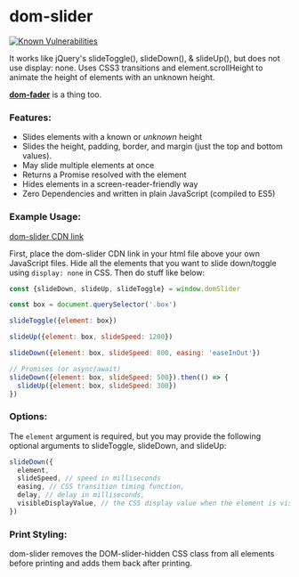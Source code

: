 # dom-slider
[![Known Vulnerabilities](https://snyk.io/test/github/brentoncozby/dom-slider/badge.svg?targetFile=package.json)](https://snyk.io/test/github/brentoncozby/dom-slider?targetFile=package.json)

It works like jQuery's slideToggle(), slideDown(), &amp; slideUp(), but does not use display: none.
Uses CSS3 transitions and element.scrollHeight to animate the height of elements with an unknown height.

[**dom-fader**](https://github.com/BrentonCozby/dom-fader) is a thing too.

### Features:
* Slides elements with a known or *unknown* height
* Slides the height, padding, border, and margin (just the top and bottom values).
* May slide multiple elements at once
* Returns a Promise resolved with the element
* Hides elements in a screen-reader-friendly way
* Zero Dependencies and written in plain JavaScript (compiled to ES5)

### Example Usage:
[dom-slider CDN link](https://rawcdn.githack.com/BrentonCozby/dom-slider/d44e567fd52fb07019be3f0f2ec0f8bdffe271c1/dist/dom-slider.js)

First, place the dom-slider CDN link in your html file above your own JavaScript files. Hide all the elements that you want to slide down/toggle using `display: none` in CSS. Then do stuff like below:

```JavaScript
const {slideDown, slideUp, slideToggle} = window.domSlider

const box = document.querySelector('.box')

slideToggle({element: box})

slideUp({element: box, slideSpeed: 1200})

slideDown({element: box, slideSpeed: 800, easing: 'easeInOut'})

// Promises (or async/await)
slideDown({element: box, slideSpeed: 500}).then(() => {
  slideUp({element: box, slideSpeed: 300})
})
```

### Options:
The `element` argument is required, but you may provide the following optional arguments to slideToggle, slideDown, and slideUp:
```JavaScript
slideDown({
  element,
  slideSpeed, // speed in milliseconds
  easing, // CSS transition timing function,
  delay, // delay in milliseconds,
  visibleDisplayValue, // the CSS display value when the element is visible; the default value is "block"
})
```

### Print Styling:
dom-slider removes the DOM-slider-hidden CSS class from all elements before printing and adds them back after printing.
